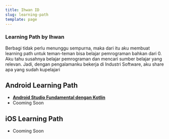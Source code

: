 ```yaml
---
title: Ihwan ID
slug: learning-path
template: page
---
```


### Learning Path by Ihwan

Berbagi tidak perlu menunggu sempurna, maka dari itu aku membuat learning path untuk teman-teman bisa belajar pemrograman bahkan dari 0. Aku tahu susahnya belajar pemrograman dan mencari sumber belajar yang relevan. Jadi, dengan pengalamanku bekerja di Industri Software, aku share apa yang sudah kupelajari

## Android Learning Path

- [**Android Studio Fundamental dengan Kotlin**](https://www.youtube.com/playlist?list=PLoNv-2zK-dzGe4-Q5XoNsqxuXTWx7_tPJ)
- Cooming Soon

## iOS Learning Path

- Cooming Soon



